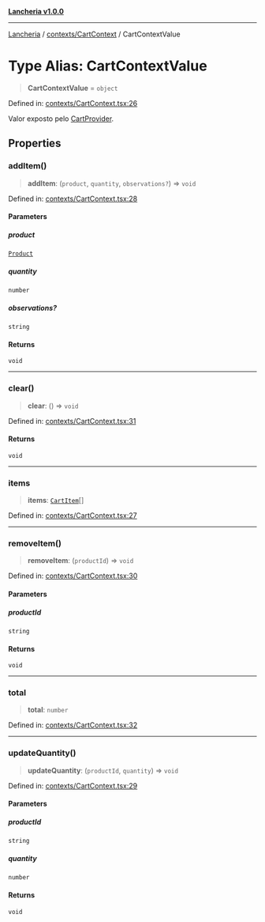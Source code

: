 [**Lancheria v1.0.0**](../../../README.md)

***

[Lancheria](../../../README.md) / [contexts/CartContext](../README.md) / CartContextValue

# Type Alias: CartContextValue

> **CartContextValue** = `object`

Defined in: [contexts/CartContext.tsx:26](https://github.com/eudavidreis-odev/lancheria/blob/documentacao_inicial/contexts/CartContext.tsx#L26)

Valor exposto pelo [CartProvider](../functions/CartProvider.md).

## Properties

### addItem()

> **addItem**: (`product`, `quantity`, `observations?`) => `void`

Defined in: [contexts/CartContext.tsx:28](https://github.com/eudavidreis-odev/lancheria/blob/documentacao_inicial/contexts/CartContext.tsx#L28)

#### Parameters

##### product

[`Product`](../../../services/products/type-aliases/Product.md)

##### quantity

`number`

##### observations?

`string`

#### Returns

`void`

***

### clear()

> **clear**: () => `void`

Defined in: [contexts/CartContext.tsx:31](https://github.com/eudavidreis-odev/lancheria/blob/documentacao_inicial/contexts/CartContext.tsx#L31)

#### Returns

`void`

***

### items

> **items**: [`CartItem`](CartItem.md)[]

Defined in: [contexts/CartContext.tsx:27](https://github.com/eudavidreis-odev/lancheria/blob/documentacao_inicial/contexts/CartContext.tsx#L27)

***

### removeItem()

> **removeItem**: (`productId`) => `void`

Defined in: [contexts/CartContext.tsx:30](https://github.com/eudavidreis-odev/lancheria/blob/documentacao_inicial/contexts/CartContext.tsx#L30)

#### Parameters

##### productId

`string`

#### Returns

`void`

***

### total

> **total**: `number`

Defined in: [contexts/CartContext.tsx:32](https://github.com/eudavidreis-odev/lancheria/blob/documentacao_inicial/contexts/CartContext.tsx#L32)

***

### updateQuantity()

> **updateQuantity**: (`productId`, `quantity`) => `void`

Defined in: [contexts/CartContext.tsx:29](https://github.com/eudavidreis-odev/lancheria/blob/documentacao_inicial/contexts/CartContext.tsx#L29)

#### Parameters

##### productId

`string`

##### quantity

`number`

#### Returns

`void`
